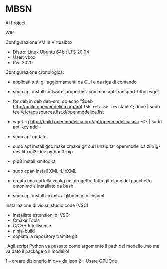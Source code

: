 # MBSN
AI Project

WIP

Configurazione VM in Virtualbox
- Distro: Linux Ubuntu 64bit LTS 20.04
- User:   vbox
- Pw:     2020

Configurazione cronologica:
- applicati tutti gli aggiornamenti da GUI e da riga di comando

- sudo apt install software-properties-common apt-transport-https wget

- for deb in deb deb-src; do echo "$deb http://build.openmodelica.org/apt `lsb_release -cs` stable"; done | sudo tee /etc/apt/sources.list.d/openmodelica.list

- wget -q http://build.openmodelica.org/apt/openmodelica.asc -O- | sudo apt-key add - 

- sudo apt update
- sudo apt install
                  gcc
                  make
                  cmake
                  git
                  curl
                  unzip
                  tar
                  openmodelica
                  zlib1g-dev libxml2-dev
                  python3-pip
                  
- pip3 install xmltodict
- sudo cpan install XML::LibXML

- creata una cartella vcpkg nel progetto, fatto git clone del pacchetto omonimo e installato da bash
- sudo apt install
                  libxml++
                  glibmm
                  glib
                  libsbml

Installazione di visual studio code (VSC)
- installate estensioni di VSC:
- Cmake Tools
- C/C++ Intellisense
- ninja-build
- copiata la repository tramite git



-Agli script Python va passato come argomento il path del modello .mo ma va dato il package o il modello!

1 – creare dizionario in c++ da json
2 – Usare GPUOde
